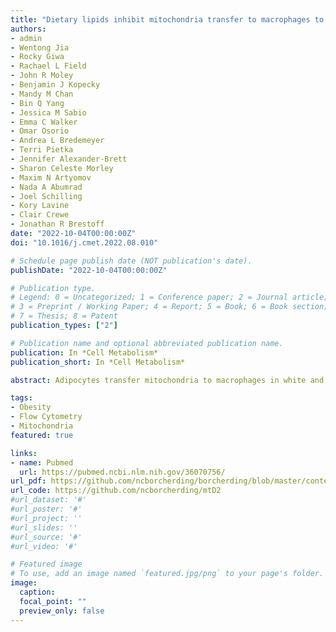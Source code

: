 ```yaml
---
title: "Dietary lipids inhibit mitochondria transfer to macrophages to divert adipocyte-derived mitochondria into the blood"
authors:
- admin
- Wentong Jia
- Rocky Giwa
- Rachael L Field
- John R Moley
- Benjamin J Kopecky
- Mandy M Chan
- Bin Q Yang
- Jessica M Sabio
- Emma C Walker
- Omar Osorio
- Andrea L Bredemeyer
- Terri Pietka
- Jennifer Alexander-Brett
- Sharon Celeste Morley
- Maxim N Artyomov
- Nada A Abumrad
- Joel Schilling
- Kory Lavine
- Clair Crewe
- Jonathan R Brestoff
date: "2022-10-04T00:00:00Z"
doi: "10.1016/j.cmet.2022.08.010"

# Schedule page publish date (NOT publication's date).
publishDate: "2022-10-04T00:00:00Z"

# Publication type.
# Legend: 0 = Uncategorized; 1 = Conference paper; 2 = Journal article;
# 3 = Preprint / Working Paper; 4 = Report; 5 = Book; 6 = Book section;
# 7 = Thesis; 8 = Patent
publication_types: ["2"]

# Publication name and optional abbreviated publication name.
publication: In *Cell Metabolism*
publication_short: In *Cell Metabolism*

abstract: Adipocytes transfer mitochondria to macrophages in white and brown adipose tissues to maintain metabolic homeostasis. In obesity, adipocyte-to-macrophage mitochondria transfer is impaired, and instead, adipocytes release mitochondria into the blood to induce a protective antioxidant response in the heart. We found that adipocyte-to-macrophage mitochondria transfer in white adipose tissue is inhibited in murine obesity elicited by a lard-based high-fat diet, but not a hydrogenated-coconut-oil-based high-fat diet, aging, or a corn-starch diet. The long-chain fatty acids enriched in lard suppress mitochondria capture by macrophages, diverting adipocyte-derived mitochondria into the blood for delivery to other organs, such as the heart. The depletion of macrophages rapidly increased the number of adipocyte-derived mitochondria in the blood. These findings suggest that dietary lipids regulate mitochondria uptake by macrophages locally in white adipose tissue to determine whether adipocyte-derived mitochondria are released into systemic circulation to support the metabolic adaptation of distant organs in response to nutrient stress.

tags:
- Obesity
- Flow Cytometry
- Mitochondria
featured: true

links:
- name: Pubmed
  url: https://pubmed.ncbi.nlm.nih.gov/36070756/
url_pdf: https://github.com/ncborcherding/borcherding/blob/master/content/publication/borcherding2022dietary/borcherding2022dietary.pdf
url_code: https://github.com/ncborcherding/mtD2
#url_dataset: '#'
#url_poster: '#'
#url_project: ''
#url_slides: ''
#url_source: '#'
#url_video: '#'

# Featured image
# To use, add an image named `featured.jpg/png` to your page's folder. 
image:
  caption: 
  focal_point: ""
  preview_only: false
---
```


